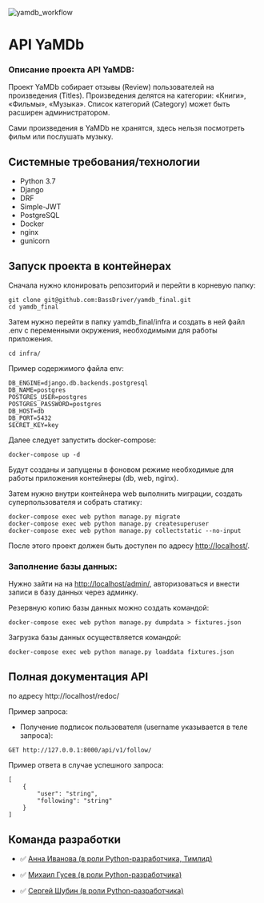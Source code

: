 ![yamdb_workflow](https://github.com/BassDriver/yamdb_final/actions/workflows/yamdb_workflow.yml/badge.svg)

# API YaMDb
### Описание проекта API YaMDB:

Проект YaMDb собирает отзывы (Review) пользователей на произведения (Titles). Произведения делятся на категории: «Книги», «Фильмы», «Музыка». Список категорий (Category) может быть расширен администратором.

Сами произведения в YaMDb не хранятся, здесь нельзя посмотреть фильм или послушать музыку.

## Системные требования/технологии

- Python 3.7
- Django
- DRF
- Simple-JWT
- PostgreSQL
- Docker
- nginx
- gunicorn

## Запуск проекта в контейнерах
Сначала нужно клонировать репозиторий и перейти в корневую папку:
```
git clone git@github.com:BassDriver/yamdb_final.git
cd yamdb_final
```
Затем нужно перейти в папку yamdb_final/infra и создать в ней файл .env с переменными окружения, необходимыми для работы приложения.
```
cd infra/
```
Пример содержимого файла env:
```
DB_ENGINE=django.db.backends.postgresql
DB_NAME=postgres
POSTGRES_USER=postgres
POSTGRES_PASSWORD=postgres
DB_HOST=db
DB_PORT=5432
SECRET_KEY=key
```
Далее следует запустить docker-compose:
```
docker-compose up -d
```
Будут созданы и запущены в фоновом режиме необходимые для работы приложения контейнеры (db, web, nginx).

Затем нужно внутри контейнера web выполнить миграции, создать суперпользователя и собрать статику:
```
docker-compose exec web python manage.py migrate
docker-compose exec web python manage.py createsuperuser
docker-compose exec web python manage.py collectstatic --no-input
```
После этого проект должен быть доступен по адресу [http://localhost/](http://localhost/).

### Заполнение базы данных:
Нужно зайти на на  [http://localhost/admin/](http://localhost/admin/), авторизоваться и внести записи в базу данных через админку.

Резервную копию базы данных можно создать командой:
```
docker-compose exec web python manage.py dumpdata > fixtures.json
```
Загрузка базы данных осуществляется командой:
```
docker-compose exec web python manage.py loaddata fixtures.json
```
## Полная документация API

по адресу http://localhost/redoc/

Пример запроса: 
- Получение подписок пользователя (username указывается в теле запроса):
```
GET http://127.0.0.1:8000/api/v1/follow/
```
Пример ответа в случае успешного запроса:
```
[
    {
        "user": "string",
        "following": "string"
    }
]
```
## Команда разработки

- :white_check_mark: [Анна Иванова (в роли Python-разработчика, Тимлид)](https://github.com/19n9)

- :white_check_mark: [Михаил Гусев (в роли Python-разработчика)](https://github.com/Gra4-5051)

- :white_check_mark: [Сергей Шубин (в роли Python-разработчика)](https://github.com/BassDriver)

